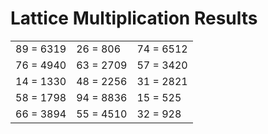 # Lattice Multiplication Results

|   |   |   |
|---|---|---|
| 89 = 6319 | 26 = 806 | 74 = 6512 |
| 76 = 4940 | 63 = 2709 | 57 = 3420 |
| 14 = 1330 | 48 = 2256 | 31 = 2821 |
| 58 = 1798 | 94 = 8836 | 15 = 525 |
| 66 = 3894 | 55 = 4510 | 32 = 928 |
